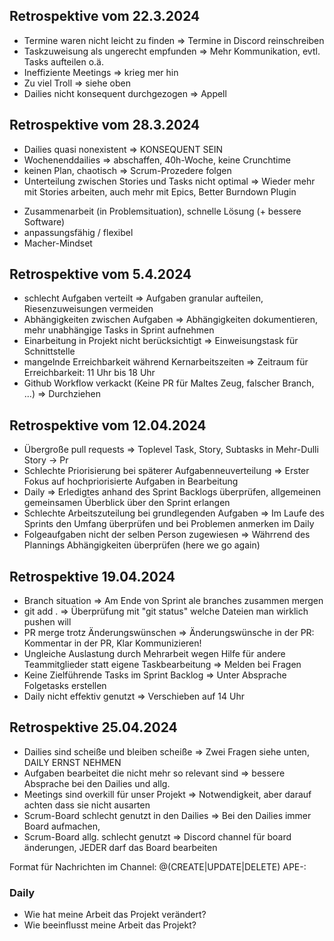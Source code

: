 ## Retrospektive vom 22.3.2024

* Termine waren nicht leicht zu finden => Termine in Discord reinschreiben
* Taskzuweisung als ungerecht empfunden => Mehr Kommunikation, evtl. Tasks aufteilen o.ä.
* Ineffiziente Meetings => krieg mer hin
* Zu viel Troll => siehe oben
* Dailies nicht konsequent durchgezogen => Appell


## Retrospektive vom 28.3.2024
* Dailies quasi nonexistent => KONSEQUENT SEIN
* Wochenenddailies => abschaffen, 40h-Woche, keine Crunchtime
* keinen Plan, chaotisch => Scrum-Prozedere folgen
* Unterteilung zwischen Stories und Tasks nicht optimal => Wieder mehr mit Stories arbeiten, auch mehr mit Epics, Better Burndown Plugin

+ Zusammenarbeit (in Problemsituation), schnelle Lösung
(+ bessere Software)
+ anpassungsfähig / flexibel
+ Macher-Mindset



## Retrospektive vom 5.4.2024
* schlecht Aufgaben verteilt => Aufgaben granular aufteilen, Riesenzuweisungen vermeiden
* Abhängigkeiten zwischen Aufgaben => Abhängigkeiten dokumentieren, mehr unabhängige Tasks in Sprint aufnehmen
* Einarbeitung in Projekt nicht berücksichtigt => Einweisungstask für Schnittstelle
* mangelnde Erreichbarkeit während Kernarbeitszeiten => Zeitraum für Erreichbarkeit: 11 Uhr bis 18 Uhr
* Github Workflow verkackt (Keine PR für Maltes Zeug, falscher Branch, ...) => Durchziehen



## Retrospektive vom 12.04.2024
* Übergroße pull requests => Toplevel Task, Story, Subtasks in Mehr-Dulli Story -> Pr
* Schlechte Priorisierung bei späterer Aufgabenneuverteilung => Erster Fokus auf hochpriorisierte Aufgaben in Bearbeitung
* Daily => Erledigtes anhand des Sprint Backlogs überprüfen, allgemeinen gemeinsamen Überblick über den Sprint erlangen
* Schlechte Arbeitszuteilung bei grundlegenden Aufgaben => Im Laufe des Sprints den Umfang überprüfen und bei Problemen anmerken im Daily
* Folgeaufgaben nicht der selben Person zugewiesen => Währrend des Plannings Abhängigkeiten überprüfen (here we go again)



## Retrospektive 19.04.2024
* Branch situation => Am Ende von Sprint ale branches zusammen mergen
* git add . => Überprüfung mit "git status" welche Dateien man wirklich pushen will
* PR merge trotz Änderungswünschen => Änderungswünsche in der PR: Kommentar in der PR, Klar Kommunizieren! 
* Ungleiche Auslastung durch Mehrarbeit wegen Hilfe für andere Teammitglieder statt eigene Taskbearbeitung => Melden bei Fragen
* Keine Zielführende Tasks im Sprint Backlog => Unter Absprache Folgetasks erstellen
* Daily nicht effektiv genutzt => Verschieben auf 14 Uhr

## Retrospektive 25.04.2024
* Dailies sind scheiße und bleiben scheiße => Zwei Fragen siehe unten, DAILY ERNST NEHMEN
* Aufgaben bearbeitet die nicht mehr so relevant sind => bessere Absprache bei den Dailies und allg.
* Meetings sind overkill für unser Projekt => Notwendigkeit, aber darauf achten dass sie nicht ausarten
* Scrum-Board schlecht genutzt in den Dailies => Bei den Dailies immer Board aufmachen,
* Scrum-Board allg. schlecht genutzt => Discord channel für board änderungen, JEDER darf das Board bearbeiten

Format für Nachrichten im Channel: @(CREATE|UPDATE|DELETE) APE-<JIRA-Nummer>: <Kommentar>

### Daily
* Wie hat meine Arbeit das Projekt verändert?
* Wie beeinflusst meine Arbeit das Projekt?

